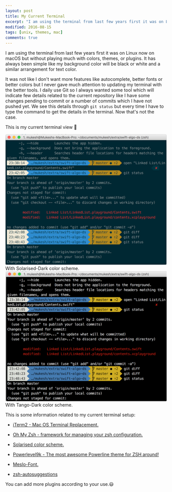 ```yaml
---
layout: post
title: My Current Terminal
excerpt: "I am using the terminal from last few years first it was on Linux now on macOS but without playing much with colors, themes, or plugins."
modified: 2016-08-15
tags: [unix, themes, mac]
comments: true
---
```



I am using the terminal from last few years first it was on Linux now on macOS but without playing much with colors, themes, or plugins. It has always been simple like my background color will be black or white and a similar arrangement for text color.

It was not like I don't want more features like autocomplete, better fonts or better colors but I never gave much attention to updating my terminal with the better tools. I daily use Git so I always wanted some tool which will indicate few details related to the current repository like I have some changes pending to commit or a number of commits which I have not pushed yet. We see this details through `git status` but every time I have to type the command to get the details in the terminal. Now that's not the case.

This is my current terminal view :rocket:

<img src="/img/terminal-screenshot-solar.png" alt ="terminal with solarized color scheme">
With Solarised-Dark color scheme.

<img src="/img/terminal-screenshot-tango.png" alt="terminal with Tango-Dark color scheme">
With Tango-Dark color scheme.

This is some information related to my current terminal setup:

- <a href="https://www.iterm2.com/">iTerm2 - Mac OS Terminal Replacement.</a>

- <a href="https://github.com/robbyrussell/oh-my-zsh">Oh My Zsh - framework for managing your zsh configuration.</a>

- <a href="https://github.com/altercation/solarized">Solarised color scheme.</a>

- <a href="https://github.com/bhilburn/powerlevel9k">Powerlevel9k - The most awesome Powerline theme for ZSH around!</a>

- <a href="https://github.com/powerline/fonts/blob/master/Meslo/Meslo%20LG%20M%20DZ%20Regular%20for%20Powerline.otf">Meslo-Font.</a>

- <a href="https://github.com/zsh-users/zsh-autosuggestions#oh-my-zsh">zsh-autosuggestions</a>

You can add more plugins according to your use.😃
